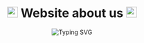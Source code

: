 <div align="center">
<h1> <img src="https://raw.githubusercontent.com/Tarikul-Islam-Anik/Animated-Fluent-Emojis/master/Emojis/Smilies/Ghost.png" alt="Ghost" width="25" height="25" /> Website about us <img src="https://raw.githubusercontent.com/Tarikul-Islam-Anik/Animated-Fluent-Emojis/master/Emojis/Smilies/Ghost.png" alt="Ghost" width="25" height="25" /></h1>
</div>

<div align="center">
  <img src="https://readme-typing-svg.herokuapp.com?font=Fira+Code&size=24&duration=4000&color=F75C7E&center=true&vCenter=true&width=500&lines=We're+Computer+Science+Students;Welcome+to+About+us+Profile!" alt="Typing SVG" />
</div>
<br>

